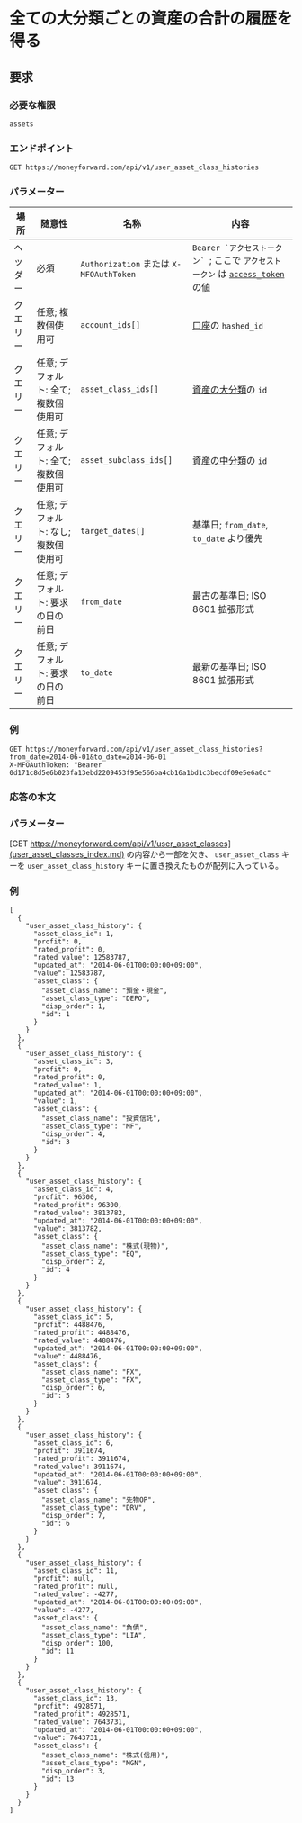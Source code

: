 # 全ての大分類ごとの資産の合計の履歴を得る

## 要求

### 必要な権限

`assets`

### エンドポイント

```
GET https://moneyforward.com/api/v1/user_asset_class_histories
```

### パラメーター

| 場所 | 随意性 | 名称 | 内容 |
| ---- | ---- | ---- | --- |
| ヘッダー | 必須 | `Authorization` または `X-MFOAuthToken` | ```Bearer `アクセストークン` ```; ここで `アクセストークン` は [`access_token`](token.md) の値 |
| クエリー | 任意; 複数個使用可 | `account_ids[]` | [口座](accounts_index.md)の `hashed_id` |
| クエリー | 任意; デフォルト: 全て; 複数個使用可 | `asset_class_ids[]` | [資産の大分類](asset_classes_index.md)の `id` |
| クエリー | 任意; デフォルト: 全て; 複数個使用可 | `asset_subclass_ids[]` | [資産の中分類](asset_subclasses_index.md)の `id` |
| クエリー | 任意; デフォルト: なし; 複数個使用可 | `target_dates[]` | 基準日; `from_date`, `to_date` より優先 |
| クエリー | 任意; デフォルト: 要求の日の前日 | `from_date` | 最古の基準日; ISO 8601 拡張形式 |
| クエリー | 任意; デフォルト: 要求の日の前日 | `to_date` | 最新の基準日; ISO 8601 拡張形式 |

### 例

```
GET https://moneyforward.com/api/v1/user_asset_class_histories?from_date=2014-06-01&to_date=2014-06-01
X-MFOAuthToken: "Bearer 0d171c8d5e6b023fa13ebd2209453f95e566ba4cb16a1bd1c3becdf09e5e6a0c"
```

### 応答の本文

### パラメーター

[GET https://moneyforward.com/api/v1/user_asset_classes](user_asset_classes_index.md) の内容から一部を欠き、 `user_asset_class` キーを `user_asset_class_history` キーに置き換えたものが配列に入っている。
 
### 例

```
[
  {
    "user_asset_class_history": {
      "asset_class_id": 1,
      "profit": 0,
      "rated_profit": 0,
      "rated_value": 12583787,
      "updated_at": "2014-06-01T00:00:00+09:00",
      "value": 12583787,
      "asset_class": {
        "asset_class_name": "預金・現金",
        "asset_class_type": "DEPO",
        "disp_order": 1,
        "id": 1
      }
    }
  },
  {
    "user_asset_class_history": {
      "asset_class_id": 3,
      "profit": 0,
      "rated_profit": 0,
      "rated_value": 1,
      "updated_at": "2014-06-01T00:00:00+09:00",
      "value": 1,
      "asset_class": {
        "asset_class_name": "投資信託",
        "asset_class_type": "MF",
        "disp_order": 4,
        "id": 3
      }
    }
  },
  {
    "user_asset_class_history": {
      "asset_class_id": 4,
      "profit": 96300,
      "rated_profit": 96300,
      "rated_value": 3813782,
      "updated_at": "2014-06-01T00:00:00+09:00",
      "value": 3813782,
      "asset_class": {
        "asset_class_name": "株式(現物)",
        "asset_class_type": "EQ",
        "disp_order": 2,
        "id": 4
      }
    }
  },
  {
    "user_asset_class_history": {
      "asset_class_id": 5,
      "profit": 4488476,
      "rated_profit": 4488476,
      "rated_value": 4488476,
      "updated_at": "2014-06-01T00:00:00+09:00",
      "value": 4488476,
      "asset_class": {
        "asset_class_name": "FX",
        "asset_class_type": "FX",
        "disp_order": 6,
        "id": 5
      }
    }
  },
  {
    "user_asset_class_history": {
      "asset_class_id": 6,
      "profit": 3911674,
      "rated_profit": 3911674,
      "rated_value": 3911674,
      "updated_at": "2014-06-01T00:00:00+09:00",
      "value": 3911674,
      "asset_class": {
        "asset_class_name": "先物OP",
        "asset_class_type": "DRV",
        "disp_order": 7,
        "id": 6
      }
    }
  },
  {
    "user_asset_class_history": {
      "asset_class_id": 11,
      "profit": null,
      "rated_profit": null,
      "rated_value": -4277,
      "updated_at": "2014-06-01T00:00:00+09:00",
      "value": -4277,
      "asset_class": {
        "asset_class_name": "負債",
        "asset_class_type": "LIA",
        "disp_order": 100,
        "id": 11
      }
    }
  },
  {
    "user_asset_class_history": {
      "asset_class_id": 13,
      "profit": 4928571,
      "rated_profit": 4928571,
      "rated_value": 7643731,
      "updated_at": "2014-06-01T00:00:00+09:00",
      "value": 7643731,
      "asset_class": {
        "asset_class_name": "株式(信用)",
        "asset_class_type": "MGN",
        "disp_order": 3,
        "id": 13
      }
    }
  }
]
```
